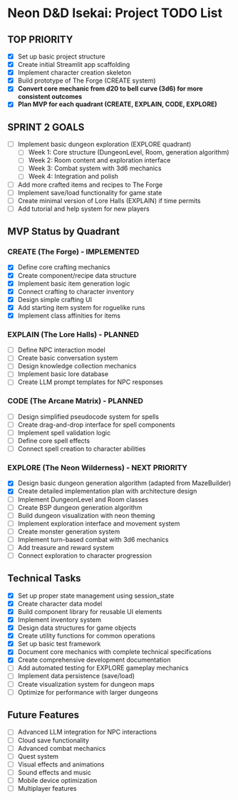 # Neon D&D Isekai: Project TODO List

## TOP PRIORITY
- [x] Set up basic project structure
- [x] Create initial Streamlit app scaffolding
- [x] Implement character creation skeleton
- [x] Build prototype of The Forge (CREATE system)
- [x] **Convert core mechanic from d20 to bell curve (3d6) for more consistent outcomes**
- [x] **Plan MVP for each quadrant (CREATE, EXPLAIN, CODE, EXPLORE)**

## SPRINT 2 GOALS
- [ ] Implement basic dungeon exploration (EXPLORE quadrant)
  - [ ] Week 1: Core structure (DungeonLevel, Room, generation algorithm)
  - [ ] Week 2: Room content and exploration interface
  - [ ] Week 3: Combat system with 3d6 mechanics
  - [ ] Week 4: Integration and polish
- [ ] Add more crafted items and recipes to The Forge
- [ ] Implement save/load functionality for game state
- [ ] Create minimal version of Lore Halls (EXPLAIN) if time permits
- [ ] Add tutorial and help system for new players

## MVP Status by Quadrant

### CREATE (The Forge) - IMPLEMENTED
- [x] Define core crafting mechanics 
- [x] Create component/recipe data structure
- [x] Implement basic item generation logic
- [x] Connect crafting to character inventory
- [x] Design simple crafting UI
- [x] Add starting item system for roguelike runs
- [x] Implement class affinities for items

### EXPLAIN (The Lore Halls) - PLANNED
- [ ] Define NPC interaction model
- [ ] Create basic conversation system
- [ ] Design knowledge collection mechanics
- [ ] Implement basic lore database
- [ ] Create LLM prompt templates for NPC responses

### CODE (The Arcane Matrix) - PLANNED
- [ ] Design simplified pseudocode system for spells
- [ ] Create drag-and-drop interface for spell components
- [ ] Implement spell validation logic
- [ ] Define core spell effects
- [ ] Connect spell creation to character abilities

### EXPLORE (The Neon Wilderness) - NEXT PRIORITY
- [x] Design basic dungeon generation algorithm (adapted from MazeBuilder)
- [x] Create detailed implementation plan with architecture design
- [ ] Implement DungeonLevel and Room classes
- [ ] Create BSP dungeon generation algorithm
- [ ] Build dungeon visualization with neon theming
- [ ] Implement exploration interface and movement system
- [ ] Create monster generation system
- [ ] Implement turn-based combat with 3d6 mechanics
- [ ] Add treasure and reward system
- [ ] Connect exploration to character progression

## Technical Tasks
- [x] Set up proper state management using session_state
- [x] Create character data model
- [x] Build component library for reusable UI elements
- [x] Implement inventory system
- [x] Design data structures for game objects
- [x] Create utility functions for common operations
- [x] Set up basic test framework
- [x] Document core mechanics with complete technical specifications
- [x] Create comprehensive development documentation
- [ ] Add automated testing for EXPLORE gameplay mechanics
- [ ] Implement data persistence (save/load)
- [ ] Create visualization system for dungeon maps
- [ ] Optimize for performance with larger dungeons

## Future Features
- [ ] Advanced LLM integration for NPC interactions
- [ ] Cloud save functionality
- [ ] Advanced combat mechanics
- [ ] Quest system
- [ ] Visual effects and animations
- [ ] Sound effects and music
- [ ] Mobile device optimization
- [ ] Multiplayer features